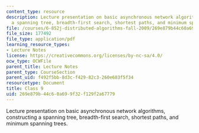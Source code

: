 ```yaml
---
content_type: resource
description: Lecture presentation on basic asynchronous network algorithms, constructing
  a spanning tree, breadth-first search, shortest paths, and minimum spanning trees.
file: /courses/6-852j-distributed-algorithms-fall-2009/269e879b44c60a699f32f129f2a67779_MIT6_852JF09_lec09.pdf
file_size: 177492
file_type: application/pdf
learning_resource_types:
- Lecture Notes
license: https://creativecommons.org/licenses/by-nc-sa/4.0/
ocw_type: OCWFile
parent_title: Lecture Notes
parent_type: CourseSection
parent_uid: f492f5bb-8d3c-f429-82c3-260e683f5f34
resourcetype: Document
title: Class 9
uid: 269e879b-44c6-0a69-9f32-f129f2a67779
---
```

Lecture presentation on basic asynchronous network algorithms, constructing a spanning tree, breadth-first search, shortest paths, and minimum spanning trees.